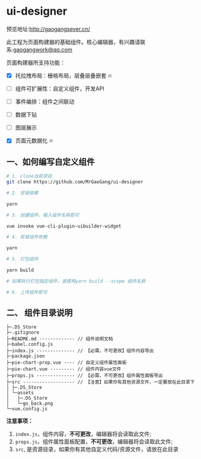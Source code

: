 # ui-designer
预览地址:http://gaogangsever.cn/

此工程为页面构建器的基础组件。核心编辑器，有兴趣请联系:gaogangwork@qq.com


页面构建器所支持功能：
- [x] 托拉拽布局：栅格布局，层叠层叠嵌套 :fire:
- [ ] 组件可扩展性：自定义组件，开发API
- [ ] 事件编排：组件之间联动
- [ ] 数据下钻
- [ ] 图层展示
- [x] 页面元数据化 :fire:


## 一、如何编写自定义组件

```bash
# 1. clone当前项目
git clone https://github.com/MrGaoGang/ui-designer

# 2. 安装依赖

yarn

# 3. 创建组件，输入组件名称即可

vue invoke vue-cli-plugin-uibuilder-widget

# 4. 安装组件依赖

yarn

# 5. 打包组件 

yarn build

# 如果执行打包指定组件，请使用yarn build --scope 组件名称

# 6. 上传组件即可
```

## 二、 组件目录说明

```
├─.DS_Store 
├─.gitignore 
├─README.md ------------- // 组件说明文档
├─babel.config.js 
├─index.js -------------- // 【必需，不可更改】组件内容导出
├─package.json 
├─pie-chart-prop.vue ---- // 自定义组件属性面板
├─pie-chart.vue --------- // 组件内容vue文件
├─props.js -------------- // 【必需，不可更改】组件属性面板导出
├─src ------------------- // 【注意】如果你有其他资源文件，一定要放在此目录下
│ ├─.DS_Store 
│ └─assets 
│   ├─.DS_Store 
│   └─go_back.png 
└─vue.config.js 
```

**注意事项：**

1. `index.js`，组件内容，**不可更改**，编辑器将会读取此文件;
2. `props.js`，组件属性面板配置，**不可更改**，编辑器将会读取此文件;
3. `src`, 是资源目录，如果你有其他自定义代码/资源文件，请放在此目录